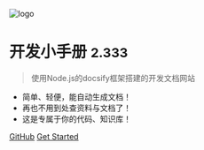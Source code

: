![logo](https://docsify.js.org/_media/icon.svg)

# 开发小手册 <small>2.333</small>

> 使用Node.js的docsify框架搭建的开发文档网站

- 简单、轻便，能自动生成文档！
- 再也不用到处查资料与文档了！
- 这是专属于你的代码、知识库！

[GitHub](https://github.com/hekaiyou/code-dictionary)
[Get Started](#quick-start)